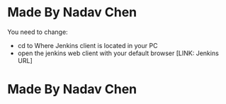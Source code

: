 # Made By Nadav Chen #
 
You need to change: 
- cd to Where Jenkins client is located in your PC
- open the jenkins web client with your default browser [LINK: Jenkins URL]
 
# Made By Nadav Chen # 
